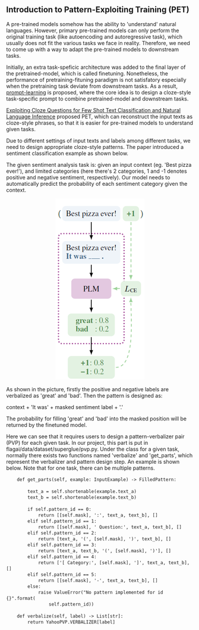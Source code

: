 ## Introduction to Pattern-Exploiting Training (PET)

A pre-trained models somehow has the ability to 'understand' natural languages. However, primary pre-trained models can only perform the original 
training task (like autoencoding and autoregressive task), which usually does not fit the various tasks we face in reality.
Therefore, we need to come up with a way to adapt the pre-trained models to downstream tasks. 

Initially, an extra task-speficic architecture was added to the final layer of the pretrained-model, which is called finetuning. Nonetheless, the performance of 
pretraining-fituning paradigm is not satisfatory especially when the pretraining task deviate from downstream tasks. As a result, [prompt-learning](https://arxiv.org/abs/2111.01998) is 
proposed, where the core idea is to design a cloze-style task-specific prompt to combine pretrained-model and downstream tasks. 

[Exploiting Cloze Questions for Few Shot Text Classification and Natural
Language Inference](https://arxiv.org/abs/2001.07676) proposed PET, which can reconstruct the input texts as cloze-style phrases, so that it is easier for pre-trained models to understand given tasks.

Due to different settings of input texts and labels among different tasks, we need to design appropriate cloze-style patterns. The paper introduced a sentiment classification example as shown below.

The given sentiment analysis task is: given an input context (eg. 'Best pizza ever!'), and limited categories (here there's 2 categories, 
1 and -1 denotes positive and negative sentiment, respectively). Our model needs to automatically predict the probability of each 
sentiment category given the context.

<div align=center><img src="img/pet_example.png"></div>

As shown in the picture, firstly the positive and negative labels are verbalized as 'great' and 'bad'. Then the pattern is designed as: 

context + 'It was' + masked sentiment label + '.'

The probability for filling 'great' and 'bad' into the masked position will be returned by the finetuned model. 

Here we can see that it requires users to design a pattern-verbalizer pair (PVP) for each given task. 
In our project, this part is put in flagai/data/dataset/superglue/pvp.py. Under the class for a given task, 
normally there exists two functions named 'verbalize' and 'get_parts', which represent the verbalizer and pattern design step. 
An example is shown below. Note that for one task, there can be multiple patterns.

```
    def get_parts(self, example: InputExample) -> FilledPattern:

        text_a = self.shortenable(example.text_a)
        text_b = self.shortenable(example.text_b)

        if self.pattern_id == 0:
            return [[self.mask], ':', text_a, text_b], []
        elif self.pattern_id == 1:
            return [[self.mask], ' Question:', text_a, text_b], []
        elif self.pattern_id == 2:
            return [text_a, '(', [self.mask], ')', text_b], []
        elif self.pattern_id == 3:
            return [text_a, text_b, '(', [self.mask], ')'], []
        elif self.pattern_id == 4:
            return ['[ Category:', [self.mask], ']', text_a, text_b], []
        elif self.pattern_id == 5:
            return [[self.mask], '-', text_a, text_b], []
        else:
            raise ValueError("No pattern implemented for id {}".format(
                self.pattern_id))

    def verbalize(self, label) -> List[str]:
        return YahooPVP.VERBALIZER[label]
```